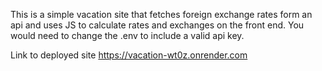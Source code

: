 This is a simple vacation site that fetches foreign exchange rates form an api and uses JS to calculate rates and exchanges on the front end.  You would need to change the .env to include a valid api key.

Link to deployed site https://vacation-wt0z.onrender.com
